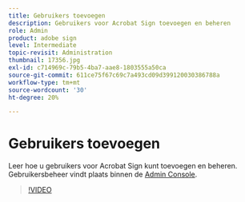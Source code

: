 ```yaml
---
title: Gebruikers toevoegen
description: Gebruikers voor Acrobat Sign toevoegen en beheren
role: Admin
product: adobe sign
level: Intermediate
topic-revisit: Administration
thumbnail: 17356.jpg
exl-id: c714969c-79b5-4ba7-aae8-1803555a50ca
source-git-commit: 611ce75f67c69c7a493cd09d399120030386788a
workflow-type: tm+mt
source-wordcount: '30'
ht-degree: 20%

---
```


# Gebruikers toevoegen

Leer hoe u gebruikers voor Acrobat Sign kunt toevoegen en beheren. Gebruikersbeheer vindt plaats binnen de [Admin Console](https://adminconsole.adobe.com/).

>[!VIDEO](https://video.tv.adobe.com/v/3419315?quality=12&learn=on&hidetitle=true)
